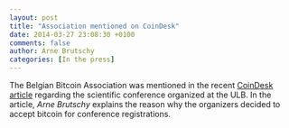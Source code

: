 ```yaml
---
layout: post
title: "Association mentioned on CoinDesk"
date: 2014-03-27 23:08:30 +0100
comments: false
author: Arne Brutschy
categories: [In the press]
---
```

The Belgian Bitcoin Association was mentioned in the recent [CoinDesk article](http://www.coindesk.com/swarm-intelligence-event-first-science-conference-accept-bitcoin/) regarding the scientific conference organized at the ULB. In the article, *Arne Brutschy* explains the reason why the organizers decided to accept bitcoin for conference registrations.
